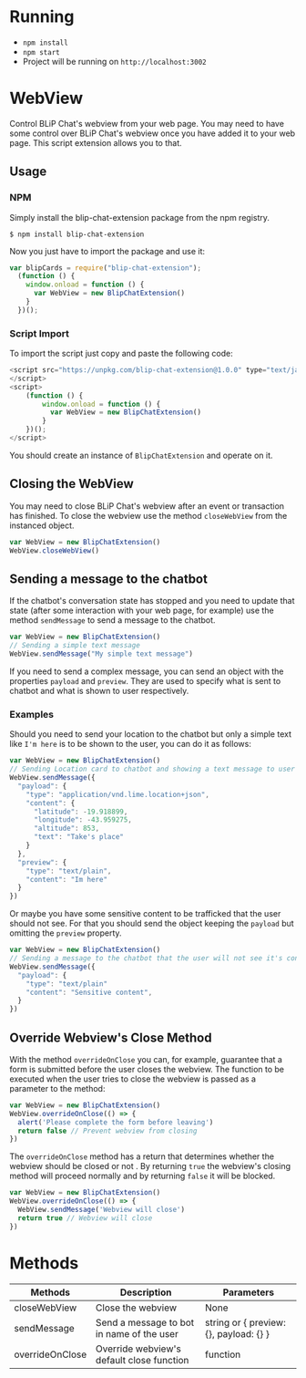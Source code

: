 # Running

* `npm install`
* `npm start`
* Project will be running on `http://localhost:3002`

# WebView
Control BLiP Chat's webview from your web page.
You may need to have some control over BLiP Chat's webview once you have added it to your web page. This script extension allows you to that.

## Usage
### NPM
Simply install the blip-chat-extension package from the npm registry.
```
$ npm install blip-chat-extension
```

Now you just have to import the package and use it:

```js
var blipCards = require("blip-chat-extension");
  (function () {
    window.onload = function () {
      var WebView = new BlipChatExtension()
    }
  })();
```
### Script Import
To import the script just copy and paste the following code:
```js
<script src="https://unpkg.com/blip-chat-extension@1.0.0" type="text/javascript">
</script>
<script>
    (function () {
        window.onload = function () {
          var WebView = new BlipChatExtension()
        }
    })();
</script>
```
You should create an instance of  `BlipChatExtension` and operate on it.

## Closing the WebView
You may need to close BLiP Chat's webview after an event or transaction has finished. To close the webview use the method `closeWebView` from the instanced object.
```js
var WebView = new BlipChatExtension()
WebView.closeWebView()
```

## Sending a message to the chatbot
If the chatbot's conversation state has stopped and you need to update that state (after some interaction with your web page, for example) use the method `sendMessage` to send a message to the chatbot.
```js
var WebView = new BlipChatExtension()
// Sending a simple text message
WebView.sendMessage("My simple text message")
```

If you need to send a complex message, you can send an object with the properties `payload` and `preview`. They are used to specify what is sent to chatbot and what is shown to user respectively.

### Examples
Should you need to send your location to the chatbot but only a simple text like `I'm here` is to be shown to the user, you can do it as follows:
```js
var WebView = new BlipChatExtension()
// Sending Location card to chatbot and showing a text message to user
WebView.sendMessage({
  "payload": {
    "type": "application/vnd.lime.location+json",
    "content": {
      "latitude": -19.918899,
      "longitude": -43.959275,
      "altitude": 853,
      "text": "Take's place"
    }
  },
  "preview": {
    "type": "text/plain",
    "content": "Im here"
  }
})
```

Or maybe you have some sensitive content to be trafficked that the user should not see. For that you should send the object keeping the `payload` but omitting the `preview` property.
```js
var WebView = new BlipChatExtension()
// Sending a message to the chatbot that the user will not see it's content
WebView.sendMessage({
  "payload": {
    "type": "text/plain"
    "content": "Sensitive content",
  }
})
```
## Override Webview's Close Method
With the method `overrideOnClose` you can, for example, guarantee that a form is submitted before the user closes the webview. The function to be executed when the user tries to close the webview is passed as a parameter to the method:

```js
var WebView = new BlipChatExtension()
WebView.overrideOnClose(() => {
  alert('Please complete the form before leaving')
  return false // Prevent webview from closing
})
```
The `overrideOnClose` method has a return that determines whether the webview should be closed or not . By returning `true` the webview's closing method will proceed normally and by returning `false` it will be blocked.
```js
var WebView = new BlipChatExtension()
WebView.overrideOnClose(() => {
  WebView.sendMessage('Webview will close')
  return true // Webview will close
})
```

# Methods

| Methods           | Description                               | Parameters                             |
| ----------------- | ----------------------------------------- | -------------------------------------- |
| closeWebView      | Close the webview                         | None                                   |
| sendMessage       | Send a message to bot in name of the user | string or { preview: {}, payload: {} } |
| overrideOnClose   | Override webview's default close function | function                               |
